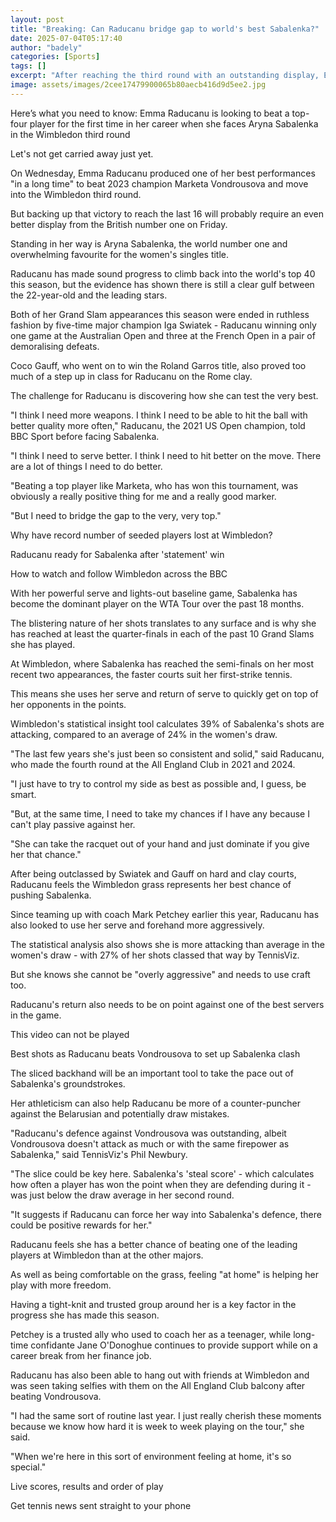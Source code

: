 ```yaml
---
layout: post
title: "Breaking: Can Raducanu bridge gap to world's best Sabalenka?"
date: 2025-07-04T05:17:40
author: "badely"
categories: [Sports]
tags: []
excerpt: "After reaching the third round with an outstanding display, Emma Raducanu will probably require an even better showing against world number one Aryna "
image: assets/images/2cee17479900065b80aecb416d9d5ee2.jpg
---
```


Here’s what you need to know: Emma Raducanu is looking to beat a top-four player for the first time in her career when she faces Aryna Sabalenka in the Wimbledon third round

Let's not get carried away just yet.

On Wednesday, Emma Raducanu produced one of her best performances "in a long time" to beat 2023 champion Marketa Vondrousova and move into the Wimbledon third round.

But backing up that victory to reach the last 16 will probably require an even better display from the British number one on Friday.

Standing in her way is Aryna Sabalenka, the world number one and overwhelming favourite for the women's singles title.

Raducanu has made sound progress to climb back into the world's top 40 this season, but the evidence has shown there is still a clear gulf between the 22-year-old and the leading stars.

Both of her Grand Slam appearances this season were ended in ruthless fashion by five-time major champion Iga Swiatek - Raducanu winning only one game at the Australian Open and three at the French Open in a pair of demoralising defeats.

Coco Gauff, who went on to win the Roland Garros title, also proved too much of a step up in class for Raducanu on the Rome clay.

The challenge for Raducanu is discovering how she can test the very best.

"I think I need more weapons. I think I need to be able to hit the ball with better quality more often," Raducanu, the 2021 US Open champion, told BBC Sport before facing Sabalenka.

"I think I need to serve better. I think I need to hit better on the move. There are a lot of things I need to do better.

"Beating a top player like Marketa, who has won this tournament, was obviously a really positive thing for me and a really good marker.

"But I need to bridge the gap to the very, very top."

Why have record number of seeded players lost at Wimbledon?

Raducanu ready for Sabalenka after 'statement' win

How to watch and follow Wimbledon across the BBC

With her powerful serve and lights-out baseline game, Sabalenka has become the dominant player on the WTA Tour over the past 18 months.

The blistering nature of her shots translates to any surface and is why she has reached at least the quarter-finals in each of the past 10 Grand Slams she has played.

At Wimbledon, where Sabalenka has reached the semi-finals on her most recent two appearances, the faster courts suit her first-strike tennis.

This means she uses her serve and return of serve to quickly get on top of her opponents in the points.

Wimbledon's statistical insight tool calculates 39% of Sabalenka's shots are attacking, compared to an average of 24% in the women's draw.

"The last few years she's just been so consistent and solid," said Raducanu, who made the fourth round at the All England Club in 2021 and 2024.

"I just have to try to control my side as best as possible and, I guess, be smart.

"But, at the same time, I need to take my chances if I have any because I can't play passive against her.

"She can take the racquet out of your hand and just dominate if you give her that chance."

After being outclassed by Swiatek and Gauff on hard and clay courts, Raducanu feels the Wimbledon grass represents her best chance of pushing Sabalenka.

Since teaming up with coach Mark Petchey earlier this year, Raducanu has also looked to use her serve and forehand more aggressively.

The statistical analysis also shows she is more attacking than average in the women's draw - with 27% of her shots classed that way by TennisViz.

But she knows she cannot be "overly aggressive" and needs to use craft too.

Raducanu's return also needs to be on point against one of the best servers in the game.

This video can not be played

Best shots as Raducanu beats Vondrousova to set up Sabalenka clash

The sliced backhand will be an important tool to take the pace out of Sabalenka's groundstrokes.

Her athleticism can also help Raducanu be more of a counter-puncher against the Belarusian and potentially draw mistakes.

"Raducanu's defence against Vondrousova was outstanding, albeit Vondrousova doesn't attack as much or with the same firepower as Sabalenka," said TennisViz's Phil Newbury.

"The slice could be key here. Sabalenka's 'steal score' - which calculates how often a player has won the point when they are defending during it -  was just below the draw average in her second round.

"It suggests if Raducanu can force her way into Sabalenka's defence, there could be positive rewards for her."

Raducanu feels she has a better chance of beating one of the leading players at Wimbledon than at the other majors.

As well as being comfortable on the grass, feeling "at home" is helping her play with more freedom.

Having a tight-knit and trusted group around her is a key factor in the progress she has made this season.

Petchey is a trusted ally who used to coach her as a teenager, while long-time confidante Jane O'Donoghue continues to provide support while on a career break from her finance job.

Raducanu has also been able to hang out with friends at Wimbledon and was seen taking selfies with them on the All England Club balcony after beating Vondrousova.

"I had the same sort of routine last year. I just really cherish these moments because we know how hard it is week to week playing on the tour," she said.

"When we're here in this sort of environment feeling at home, it's so special."

Live scores, results and order of play

Get tennis news sent straight to your phone

